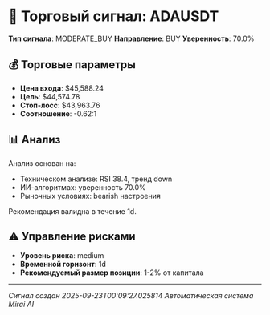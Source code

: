 
# 🎯 Торговый сигнал: ADAUSDT

**Тип сигнала**: MODERATE_BUY
**Направление**: BUY
**Уверенность**: 70.0%

## 💰 Торговые параметры
- **Цена входа**: $45,588.24
- **Цель**: $44,574.78
- **Стоп-лосс**: $43,963.76
- **Соотношение**: -0.62:1

## 📊 Анализ

Анализ основан на:
- Техническом анализе: RSI 38.4, тренд down
- ИИ-алгоритмах: уверенность 70.0%
- Рыночных условиях: bearish настроения

Рекомендация валидна в течение 1d.
        

## ⚠️ Управление рисками
- **Уровень риска**: medium
- **Временной горизонт**: 1d
- **Рекомендуемый размер позиции**: 1-2% от капитала

---
*Сигнал создан 2025-09-23T00:09:27.025814*
*Автоматическая система Mirai AI*
        